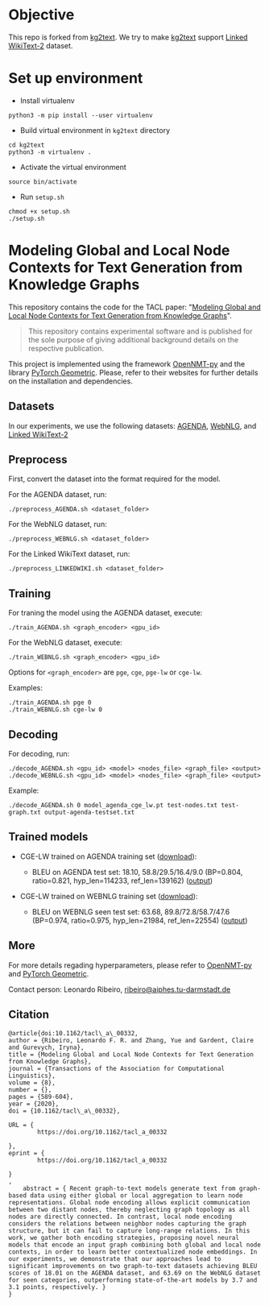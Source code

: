 # Objective
This repo is forked from [kg2text](https://github.com/UKPLab/kg2text). We try to make [kg2text](https://github.com/UKPLab/kg2text) support [Linked WikiText-2](https://rloganiv.github.io/linked-wikitext-2/#/) dataset.

# Set up environment
- Install virtualenv
```
python3 -m pip install --user virtualenv
```
- Build virtual environment in `kg2text` directory
```
cd kg2text
python3 -m virtualenv .
```
- Activate the virtual environment
```
source bin/activate
```
- Run `setup.sh`
```
chmod +x setup.sh
./setup.sh
```
# Modeling Global and Local Node Contexts for Text Generation from Knowledge Graphs
This repository contains the code for the TACL paper: "[Modeling Global and Local Node Contexts for Text Generation from Knowledge Graphs](https://arxiv.org/pdf/2001.11003.pdf)".

> This repository contains experimental software and is published for the sole purpose of giving additional background details on the respective publication.

This project is implemented using the framework [OpenNMT-py](https://github.com/OpenNMT/OpenNMT-py) and the library [PyTorch Geometric](https://github.com/rusty1s/pytorch_geometric). Please, refer to their websites for further details on the installation and dependencies.

## Datasets

In our experiments, we use the following datasets:  [AGENDA](https://github.com/rikdz/GraphWriter/tree/master/data), [WebNLG](https://webnlg-challenge.loria.fr/challenge_2017/), and [Linked WikiText-2](https://rloganiv.github.io/linked-wikitext-2/#/)

## Preprocess

First, convert the dataset into the format required for the model.

For the AGENDA dataset, run:
```
./preprocess_AGENDA.sh <dataset_folder>
```
For the WebNLG dataset, run:
```
./preprocess_WEBNLG.sh <dataset_folder>
```

For the Linked WikiText dataset, run:
```
./preprocess_LINKEDWIKI.sh <dataset_folder>
```


## Training
For traning the model using the AGENDA dataset, execute:
```
./train_AGENDA.sh <graph_encoder> <gpu_id>
```

For the WebNLG dataset, execute:
```
./train_WEBNLG.sh <graph_encoder> <gpu_id>
```

Options for `<graph_encoder>` are `pge`, `cge`, `pge-lw` or `cge-lw`. 

Examples:
```
./train_AGENDA.sh pge 0 
./train_WEBNLG.sh cge-lw 0 
```

## Decoding

For decoding, run:
```
./decode_AGENDA.sh <gpu_id> <model> <nodes_file> <graph_file> <output>
./decode_WEBNLG.sh <gpu_id> <model> <nodes_file> <graph_file> <output>
```

Example:
```
./decode_AGENDA.sh 0 model_agenda_cge_lw.pt test-nodes.txt test-graph.txt output-agenda-testset.txt
```

## Trained models

- CGE-LW trained on AGENDA training set ([download](https://public.ukp.informatik.tu-darmstadt.de/ribeiro/graph2text/model_agenda_cge_lw.pt)): 
    - BLEU on AGENDA test set: 18.10, 58.8/29.5/16.4/9.0 (BP=0.804, ratio=0.821, hyp_len=114233, ref_len=139162) ([output](https://github.com/UKPLab/kg2text/tree/master/outputs/output_agenda.txt))

- CGE-LW trained on WEBNLG training set ([download](https://public.ukp.informatik.tu-darmstadt.de/ribeiro/graph2text/model_webnlg_cge_lw.pt)):
    - BLEU on WEBNLG seen test set: 63.68, 89.8/72.8/58.7/47.6 (BP=0.974, ratio=0.975, hyp_len=21984, ref_len=22554)
([output](https://github.com/UKPLab/kg2text/tree/master/outputs/output_webnlg.txt))

## More
For more details regading hyperparameters, please refer to [OpenNMT-py](https://github.com/OpenNMT/OpenNMT-py) and [PyTorch Geometric](https://github.com/rusty1s/pytorch_geometric).


Contact person: Leonardo Ribeiro, ribeiro@aiphes.tu-darmstadt.de

## Citation
```
@article{doi:10.1162/tacl\_a\_00332,
author = {Ribeiro, Leonardo F. R. and Zhang, Yue and Gardent, Claire and Gurevych, Iryna},
title = {Modeling Global and Local Node Contexts for Text Generation from Knowledge Graphs},
journal = {Transactions of the Association for Computational Linguistics},
volume = {8},
number = {},
pages = {589-604},
year = {2020},
doi = {10.1162/tacl\_a\_00332},

URL = { 
        https://doi.org/10.1162/tacl_a_00332
    
},
eprint = { 
        https://doi.org/10.1162/tacl_a_00332
    
}
,
    abstract = { Recent graph-to-text models generate text from graph-based data using either global or local aggregation to learn node representations. Global node encoding allows explicit communication between two distant nodes, thereby neglecting graph topology as all nodes are directly connected. In contrast, local node encoding considers the relations between neighbor nodes capturing the graph structure, but it can fail to capture long-range relations. In this work, we gather both encoding strategies, proposing novel neural models that encode an input graph combining both global and local node contexts, in order to learn better contextualized node embeddings. In our experiments, we demonstrate that our approaches lead to significant improvements on two graph-to-text datasets achieving BLEU scores of 18.01 on the AGENDA dataset, and 63.69 on the WebNLG dataset for seen categories, outperforming state-of-the-art models by 3.7 and 3.1 points, respectively. }
}
```


